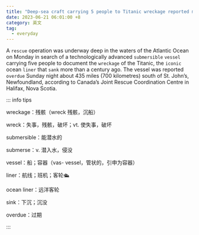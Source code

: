 ```yaml
---
title: "Deep-sea craft carrying 5 people to Titanic wreckage reported missing, search underway"
date: 2023-06-21 06:01:00 +8
category: 英文
tag:
  - everyday
---
```


A `rescue` operation was underway deep in the waters of the Atlantic Ocean on Monday in search of a technologically advanced `submersible` `vessel` carrying five people to document the `wreckage` of the Titanic, the `iconic` ocean `liner` that `sank` more than a century ago. The vessel was reported `overdue` Sunday night about 435 miles (700 kilometres) south of St. John’s, Newfoundland, according to Canada’s Joint Rescue Coordination Centre in Halifax, Nova Scotia.

::: info tips

wreckage：残骸（wreck 残骸，沉船）

wreck：失事，残骸，破坏；vt. 使失事，破坏

submersible：能潜水的

submerse：v. 潜入水，侵没

vessel：船；容器（vas- vessel，管状的，引申为容器）

liner：航线；班机；客轮🛳️

ocean liner：远洋客轮

sink：下沉；沉没

overdue：过期

:::
